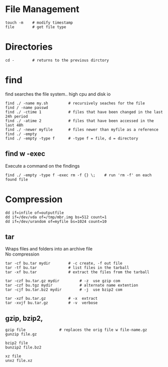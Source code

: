 # File Management

    touch -m    # modify timestamp
    file        # get file type

# Directories

    cd -        # returns to the previous dirctory 

# find
find searches the file system.. high cpu and disk io  

    find ./ -name my.sh         # recursively seaches for the file
    find / -name passwd
    find ./ -ctime 1            # files that have been changed in the last 24h period
    find ./ -atime 2            # files that have been accessed in the last 48h 
    find ./ -newer myfile       # files newer than myfile as a reference
    find ./ -empty
    find ./ -empty -type f      # -type f = file, d = directory

## find w -exec
Execute a command on the findings  

    find ./ -empty -type f -exec rm -f {} \;    # run 'rm -f' on each found file

    

# Compression

    dd if=infile of=outputfile
    dd if=/dev/vda of=/tmp/mbr.img bs=512 count=1
    dd if=/dev/urandom of=myfile bs=1024 count=10

## tar
Wraps files and folders into an archive file  
No compression

    tar -cf bu.tar mydir        # -c create, -f out file
    tar -tf bu.tar              # list files in the tarball
    tar -xf bu.tar              # extract the files from the tarball

    tar -czf bu.tar.gz mydir         # -z  use gzip com
    tar -czf bu.tgz mydir            # alternate name extention
    tar -cjf bu.tar.bz2 mydir        # -j  use bzip2 com

    tar -xzf bu.tar.gz          # -x  extract 
    tar -xvjf bu.tar.gz         # -v  verbose 

## gzip, bzip2, 

    gzip file               # replaces the orig file w file-name.gz
    gunzip file.gz

    bzip2 file
    bunzip2 file.bz2

    xz file
    unxz file.xz





